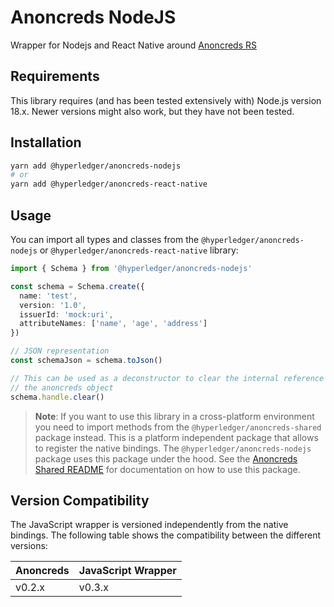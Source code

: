 # Anoncreds NodeJS

Wrapper for Nodejs and React Native around [Anoncreds RS](https://github.com/hyperledger/anoncreds-rs)

## Requirements

This library requires (and has been tested extensively with) Node.js version 18.x. Newer versions might also work, but they have not been tested.

## Installation

```sh
yarn add @hyperledger/anoncreds-nodejs
# or
yarn add @hyperledger/anoncreds-react-native
```

## Usage

You can import all types and classes from the `@hyperledger/anoncreds-nodejs` or `@hyperledger/anoncreds-react-native` library:

```typescript
import { Schema } from '@hyperledger/anoncreds-nodejs'

const schema = Schema.create({
  name: 'test',
  version: '1.0',
  issuerId: 'mock:uri',
  attributeNames: ['name', 'age', 'address']
})

// JSON representation
const schemaJson = schema.toJson()

// This can be used as a deconstructor to clear the internal reference to
// the anoncreds object
schema.handle.clear()
```

> **Note**: If you want to use this library in a cross-platform environment you need to import methods from the `@hyperledger/anoncreds-shared` package instead. This is a platform independent package that allows to register the native bindings. The `@hyperledger/anoncreds-nodejs` package uses this package under the hood. See the [Anoncreds Shared README](https://github.com/hyperledger/anoncreds-rs/tree/main/wrappers/javascript/anoncreds-shared/README.md) for documentation on how to use this package.

## Version Compatibility

The JavaScript wrapper is versioned independently from the native bindings. The following table shows the compatibility between the different versions:

| Anoncreds | JavaScript Wrapper |
| --------- | ------------------ |
| v0.2.x    | v0.3.x             |
